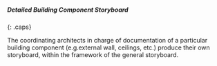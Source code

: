 ##### Detailed Building Component Storyboard
{: .caps}

The coordinating architects in charge of documentation of a particular building component (e.g.external wall, ceilings, etc.) produce their own storyboard, within the framework of the general storyboard.
